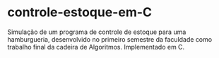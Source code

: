 # controle-estoque-em-C
 Simulação de um programa de controle de estoque para uma hamburgueria, desenvolvido no primeiro semestre da faculdade como trabalho final da cadeira de Algoritmos. Implementado em C.
